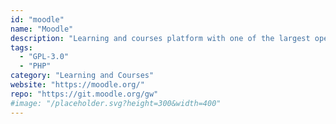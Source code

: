 ```yaml
---
id: "moodle"
name: "Moodle"
description: "Learning and courses platform with one of the largest open source communities worldwide."
tags:
  - "GPL-3.0"
  - "PHP"
category: "Learning and Courses"
website: "https://moodle.org/"
repo: "https://git.moodle.org/gw"
#image: "/placeholder.svg?height=300&width=400"
---
```


